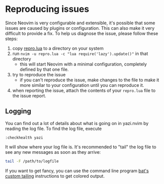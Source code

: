 # Reproducing issues

Since Neovim is very configurable and extensible, it's possible that some issues
are caused by plugins or configuration. This can also make it very difficult to
provide a fix. To help us diagnose the issue, please follow these steps:

1. copy [repro.lua](../repro.lua) to a directory on your system
2. run `nvim -u repro.lua -c "lua require('lazy').update()"` in that directory
   - this will start Neovim with a minimal configuration, completely defined by
     that one file.
3. try to reproduce the issue
   - if you can't reproduce the issue, make changes to the file to make it more
     similar to your configuration until you can reproduce it.
4. when reporting the issue, attach the contents of your `repro.lua` file to the
   issue report.

## Logging

You can find out a lot of details about what is going on in yazi.nvim by reading
the log file. To find the log file, execute

```vim
:checkhealth yazi
```

It will show where your log file is. It's recommended to "tail" the log file to
see any new messages as soon as they arrive:

```sh
tail -F /path/to/logfile
```

If you want to get fancy, you can use the command line program
[bat's custom tailing](https://github.com/sharkdp/bat?tab=readme-ov-file#tail--f)
instructions to get colored output.
